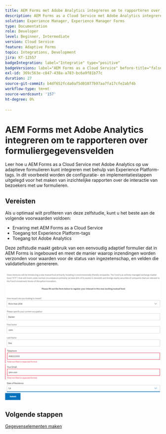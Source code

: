 ```yaml
---
title: AEM Forms met Adobe Analytics integreren om te rapporteren over formuliergegevensvelden
description: AEM Forms as a Cloud Service met Adobe Analytics integreren om te rapporteren over formuliergegevensvelden
solution: Experience Manager, Experience Manager Forms
type: Documentation
role: Developer
level: Beginner, Intermediate
version: Cloud Service
feature: Adaptive Forms
topic: Integrations, Development
jira: KT-12557
badgeIntegration: label="Integratie" type="positive"
badgeVersions: label="AEM Forms as a Cloud Service" before-title="false"
exl-id: 369c563e-c847-438a-a783-bc6a9f81b77c
duration: 27
source-git-commit: b4df652fcda0af5d01077b97aa7fa17cfe2abf4b
workflow-type: tm+mt
source-wordcount: '157'
ht-degree: 0%

---
```


# AEM Forms met Adobe Analytics integreren om te rapporteren over formuliergegevensvelden

Leer hoe u AEM Forms as a Cloud Service met Adobe Analytics op uw adaptieve formulieren kunt integreren met behulp van Experience Platform-tags. In dit voorbeeld worden de configuratie- en implementatiestappen uitgelegd voor het maken van inzichtelijke rapporten over de interactie van bezoekers met uw formulieren.

## Vereisten

Als u optimaal wilt profiteren van deze zelfstudie, kunt u het beste aan de volgende voorwaarden voldoen:

* Ervaring met AEM Forms as a Cloud Service
* Toegang tot Experience Platform-tags
* Toegang tot Adobe Analytics

Deze zelfstudie maakt gebruik van een eenvoudig adaptief formulier dat in AEM Forms is ingebouwd en meet de manier waarop inzendingen worden verzonden voor waarden voor de status van ingezetenschap, en velden die validatiefouten genereren.

![ adaptive-form ](assets/use-case.png)

## Volgende stappen

[Gegevenselementen maken](./data-elements.md)